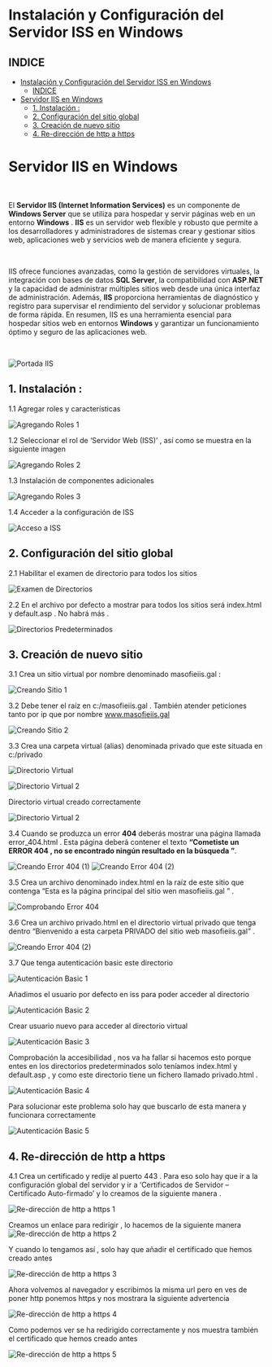 # Instalación y Configuración del Servidor ISS en Windows 

## INDICE

- [Instalación y Configuración del Servidor ISS en Windows](#instalación-y-configuración-del-servidor-iss-en-windows)
  - [INDICE](#indice)
- [Servidor IIS en Windows](#servidor-iis-en-windows)
  - [1. Instalación :](#1-instalación-)
  - [2. Configuración del sitio global](#2-configuración-del-sitio-global)
  - [3. Creación de nuevo sitio](#3-creación-de-nuevo-sitio)
  - [4. Re-dirección de http a https](#4-re-dirección-de-http-a-https)


# Servidor IIS en Windows 
<br>

El **Servidor IIS (Internet Information Services)** es un componente de **Windows Server** que se utiliza para hospedar y servir páginas web en un entorno **Windows** . **IIS** es un servidor web flexible y robusto que permite a los desarrolladores y administradores de sistemas crear y gestionar sitios web, aplicaciones web y servicios web de manera eficiente y segura.

<br>

IIS ofrece funciones avanzadas, como la gestión de servidores virtuales, la integración con bases de datos **SQL Server**, la compatibilidad con **ASP**.**NET** y la capacidad de administrar múltiples sitios web desde una única interfaz de administración. Además, **IIS** proporciona herramientas de diagnóstico y registro para supervisar el rendimiento del servidor y solucionar problemas de forma rápida. En resumen, IIS es una herramienta esencial para hospedar sitios web en entornos **Windows** y garantizar un funcionamiento óptimo y seguro de las aplicaciones web.

<br>

![Portada IIS](./img/portada_iis.png)

## 1. Instalación :

1.1 Agregar roles y características 


![Agregando Roles 1](./img/1_roles.png)

1.2 Seleccionar el rol de ‘Servidor Web (ISS)’ , así como se muestra en la siguiente imagen

![Agregando Roles 2](./img/2_roles.png)

1.3 Instalación de componentes adicionales

![Agregando Roles 3](./img/3_roles.png)

1.4 Acceder a la configuración de ISS 

![Acceso a ISS](./img/1_iis.png)


## 2. Configuración del sitio global


2.1 Habilitar el examen de directorio para todos los sitios 

![Examen de Directorios](./img/2_iis.png)

2.2 En el archivo por defecto a mostrar para todos los sitios será index.html y default.asp . No habrá más .

![Directorios Predeterminados](./img/3_iis.png)


## 3. Creación de nuevo sitio 


3.1 Crea un sitio virtual por nombre denominado masofieiis.gal :

![Creando Sitio 1](./img/4_iis.png)


3.2 Debe tener el raíz en c:/masofieiis.gal . También atender peticiones tanto por ip que por nombre www.masofieiis.gal

![Creando Sitio 2](./img/5_iis.png)

3.3 Crea una carpeta virtual (alias) denominada privado que este situada en c:/privado

![Directorio Virtual](./img/6_iis.png)

![Directorio Virtual 2](./img/7_iis.png)


Directorio virtual creado correctamente 

![Directorio Virtual 2](./img/8_iis.png)

3.4 Cuando se produzca un error **404** deberás mostrar una página llamada error_404.html . Esta página deberá contener el texto **“Cometiste un ERROR 404  , no se encontrado ningún resultado en la búsqueda ”**.

![Creando Error 404 (1)](./img/9_iis.png)
![Creando Error 404 (2)](./img/10_iis.png)


3.5 Crea un archivo denominado index.html en la raíz de este sitio que contenga “Esta es la página principal del sitio wen masofieiis.gal ” .

![Comprobando Error 404](./img/11_iis.png)



3.6 Crea un archivo privado.html en el directorio virtual privado que tenga dentro “Bienvenido a esta carpeta PRIVADO del sitio web masofieiis.gal” .


![Creando Error 404 (2)](./img/12_iis.png)

3.7 Que tenga autenticación basic este directorio

![Autenticación Basic 1](./img/13_iis.png)


Añadimos el usuario por defecto en iss para poder acceder al directorio 

![Autenticación Basic 2](./img/14_iis.png)


Crear usuario nuevo para acceder al directorio virtual 

![Autenticación Basic 3](./img/15_iis.png)

Comprobación la accesibilidad , nos va ha fallar si hacemos esto porque entes en los directorios predeterminados solo teníamos index.html y default.asp , y como este directorio tiene un fichero llamado privado.html .

![Autenticación Basic 4](./img/16_iis.png)


Para solucionar este problema solo hay que buscarlo de esta manera y funcionara correctamente 


![Autenticación Basic 5](./img/17_iis.png)



## 4. Re-dirección de http a https 


4.1 Crea un certificado y redije al puerto 443 . Para eso solo hay que ir a la configuración global del servidor y ir a ‘Certificados de Servidor – Certificado Auto-firmado’ y lo creamos de la siguiente manera .


![Re-dirección de http a https 1](./img/18_iis.png)


Creamos un enlace para redirigir , lo hacemos de la siguiente manera 
![Re-dirección de http a https 2](./img/19_iis.png)

Y cuando lo tengamos así , solo hay que añadir el certificado que hemos creado antes 


![Re-dirección de http a https 3](./img/19_iis.png)

Ahora volvemos al navegador y escribimos la misma url pero en ves de poner http ponemos https y nos mostrara la siguiente advertencia 

![Re-dirección de http a https 4](./img/19_iis.png)

Como podemos ver se ha redirigido correctamente y nos muestra también el certificado que hemos creado antes 

![Re-dirección de http a https 5](./img/19_iis.png)